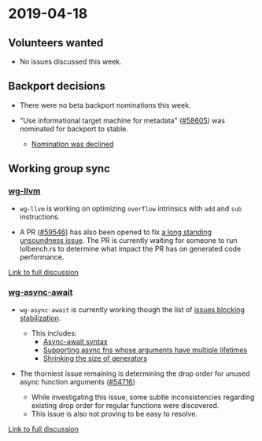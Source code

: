 # 2019-04-18

## Volunteers wanted

- No issues discussed this week.

## Backport decisions

- There were no beta backport nominations this week.

- "Use informational target machine for metadata" ([#58605](https://github.com/rust-lang/rust/pulls/58605)) was nominated for backport to stable.
  - [Nomination was declined](https://rust-lang.zulipchat.com/#narrow/stream/131828-t-compiler/topic/weekly.20meeting.202019-04-18.20.2354818/near/163655391)

## Working group sync

### [wg-llvm](https://github.com/rust-lang/compiler-team/blob/master/working-groups/llvm/README.md)

- `wg-llvm` is working on optimizing `overflow` intrinsics with `add` and `sub` instructions.

- A PR ([#59546](https://github.com/rust-lang/rust/pull/59546)) has also been opened to fix [a long standing unsoundness issue](https://github.com/rust-lang/rust/issues/28728).
The PR is currently waiting for someone to run lolbench.rs to determine what impact the PR has on generated code performance.

[Link to full discussion](https://rust-lang.zulipchat.com/#narrow/stream/131828-t-compiler/topic/weekly.20meeting.202019-04-18.20.2354818/near/163658733)

### [wg-async-await](https://github.com/rust-lang/compiler-team/blob/master/working-groups/async-await/README.md)

- `wg-async-await` is currently working though the list of [issues blocking stabilization](https://github.com/rust-lang/rust/labels/AsyncAwait-Blocking).
  - This includes:
    - [Async-await syntax](https://github.com/rust-lang/rust/issues/60016)
    - [Supporting async fns whose arguments have multiple lifetimes](https://github.com/rust-lang/rust/issues/56238)
    - [Shrinking the size of generators](https://github.com/rust-lang/rust/issues/52924)

- The thorniest issue remaining is determining the drop order for unused async function arguments ([#54716](https://github.com/rust-lang/rust/issues/54716))
  - While investigating this issue, some subtle inconsistencies regarding existing drop order for regular functions were discovered.
  - This issue is also not proving to be easy to resolve.
  
[Link to full discussion](https://rust-lang.zulipchat.com/#narrow/stream/131828-t-compiler/topic/weekly.20meeting.202019-04-18.20.2354818/near/163658872)
 
